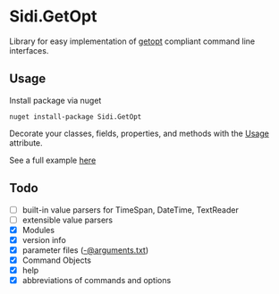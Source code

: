 # Sidi.GetOpt

Library for easy implementation of [getopt](https://www.gnu.org/software/libc/manual/html_node/Argument-Syntax.html#Argument-Syntax) compliant command line interfaces.

## Usage

Install package via nuget
````
nuget install-package Sidi.GetOpt
````

Decorate your classes, fields, properties, and methods with the [Usage](Sidi.GetOpt/Usage.cs) attribute.

See a full example [here](example/Program.cs)

## Todo
- [ ] built-in value parsers for TimeSpan, DateTime, TextReader
- [ ] extensible value parsers
- [x] Modules
- [x] version info
- [x] parameter files (-@arguments.txt)
- [x] Command Objects
- [x] help
- [x] abbreviations of commands and options
